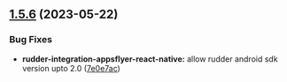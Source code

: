 ## [1.5.6](https://github.com/rudderlabs/rudder-sdk-react-native/compare/rudder-integration-appsflyer-react-native@1.5.5...rudder-integration-appsflyer-react-native@1.5.6) (2023-05-22)


### Bug Fixes

* **rudder-integration-appsflyer-react-native:** allow rudder android sdk version upto 2.0 ([7e0e7ac](https://github.com/rudderlabs/rudder-sdk-react-native/commit/7e0e7ac50ab9adbe3ecb4d819a6fcfc8a459733f))

